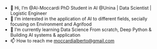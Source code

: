 - 👋 Hi, I’m @Al-Moccardi  PhD Student in AI @Unina | Data Scientist | Logistic Engineer 
- 👀 I’m interested in the application of AI to different fields, secially focusing on Environment and Agrifood
- 🌱 I’m currently learning Data Science From scratch, Deep Python & Building AI systems & application
- 📫 How to reach me  moccardialberto@gmail.com 

<!---
Al-Moccardi/Al-Moccardi is a ✨ special ✨ repository because its `README.md` (this file) appears on your GitHub profile.
You can click the Preview link to take a look at your changes.
--->
